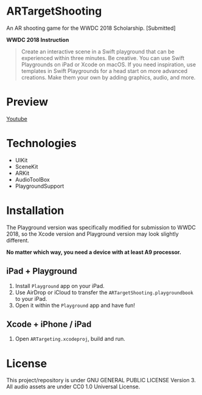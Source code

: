 # ARTargetShooting

An AR shooting game for the WWDC 2018 Scholarship. [Submitted]

**WWDC 2018 Instruction**

> Create an interactive scene in a Swift playground that can be experienced within three minutes. Be creative. You can use Swift Playgrounds on iPad or Xcode on macOS. If you need inspiration, use templates in Swift Playgrounds for a head start on more advanced creations. Make them your own by adding graphics, audio, and more.

# Preview

[Youtube](https://youtu.be/mMFkfY6NURs)

# Technologies

* UIKit
* SceneKit
* ARKit
* AudioToolBox
* PlaygroundSupport

# Installation

The Playground version was specifically modified for submission to WWDC 2018, so the Xcode version and Playground version may look slightly different. 

**No matter which way, you need a device with at least A9 processor.**

## iPad + Playground

1. Install `Playground` app on your iPad.
2. Use AirDrop or iCloud to transfer the `ARTargetShooting.playgroundbook` to your iPad.
3. Open it within the `Playground` app and have fun!

## Xcode + iPhone / iPad

1. Open `ARTargeting.xcodeproj`, build and run.

# License

This project/repository is under GNU GENERAL PUBLIC LICENSE Version 3.
All audio assets are under CC0 1.0 Universal License.


